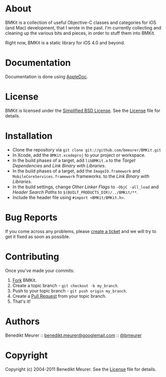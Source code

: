 About
=====

BMKit is a collection of useful Objective-C classes and categories for iOS (and Mac) development, that I wrote in the past. I'm currently collecting and cleaning up the various bits and pieces, in order to stuff them into BMKit.

Right now, BMKit is a static library for iOS 4.0 and beyond.


Documentation
=============

Documentation is done using [AppleDoc](http://github.com/tomaz/appledoc).


License
=======

BMKit is licensed under the [Simplified BSD License](http://en.wikipedia.org/wiki/BSD_license).
See the [License](http://github.com/bmeurer/BMKit/blob/master/LICENSE) file for details.


Installation
============

* Clone the repository via `git clone git://github.com/bmeurer/BMKit.git`
* In Xcode, add the `BMKit.xcodeproj` to your project or workspace.
* In the build phases of a target, add `libBMKit.a` to the _Target Dependencies_ and _Link Binary with Libraries_.
* In the build phases of a target, add the `ImageIO.framework` and `MobileCoreServices.framework` frameworks. to the _Link Binary with Libraries_.
* In the build settings, change _Other Linker Flags_ to `-ObjC -all_load` and _Header Search Paths_ to `$(BUILT_PRODUCTS_DIR)/../BMKit/**`.
* Include the header file using `#import <BMKit/BMKit.h>`.


Bug Reports
===========

If you come across any problems, please [create a ticket](http://github.com/bmeurer/BMKit/issues) and we will try to get it fixed as soon as possible.


Contributing
============

Once you've made your commits:

1. [Fork](http://help.github.com/fork-a-repo/ "Fork a repo") BMKit.
2. Create a topic branch - `git checkout -b my_branch`.
3. Push to your topic branch - `git push origin my_branch`.
4. Create a [Pull Request](http://help.github.com/pull-requests/ "Send pull requests") from your topic branch.
5. That's it!


Authors
=======

Benedikt Meurer :: benedikt.meurer@googlemail.com :: [@bmeurer](http://twitter.com/bmeurer)


Copyright
=========

Copyright (c) 2004-2011 Benedikt Meurer. See the [License](http://github.com/bmeurer/BMKit/blob/master/LICENSE) file for details.

